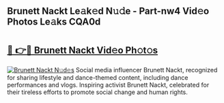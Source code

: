 ## Brunett Nackt Le𝚊k𝚎d N𝚞𝚍e - Part-nw4 Vid𝚎o Photos Le𝚊ks CQA0d

# <h2><a href="http://fb943n.evod.top/?m=Brunett+Nackt">🔗 👉🔴 Brunett Nackt Vid𝚎o Ph𝚘t𝚘s</a></h2>

[![Brunett Nackt N𝚞d𝚎s](https://i.imgur.com/8V9OHl7.gif)](http://fb943n.evod.top/?m=Brunett+Nackt)
Social media influencer Brunett Nackt, recognized for sharing lifestyle and dance-themed content, including dance performances and vlogs. Inspiring activist Brunett Nackt, celebrated for their tireless efforts to promote social change and human rights. 

